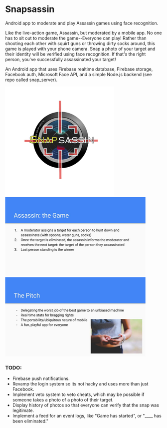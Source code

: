 # Snapsassin

Android app to moderate and play Assassin games using face recognition.

Like the live-action game, Assassin, but moderated by a mobile app. No one has to sit out to moderate the game--Everyone can play! Rather than shooting each other with squirt guns or throwing dirty socks around, this game is played with your phone camera. Snap a photo of your target and their identity will be verified using face recognition. If that's the right person, you've successfully assassinated your target!

An Android app that uses Firebase realtime database, Firebase storage, Facebook auth, Microsoft Face API, and a simple Node.js backend (see repo called snap_server).

<img src="./img/logo.png" width="350">
<img src="./img/howtoplay.jpg" width="450">
<img src="./img/pitch.jpg" width="450">

### TODO:
- Firebase push notifications.
- Revamp the login system so its not hacky and uses more than just Facebook.
- Implement veto system to veto cheats, which may be possible if someone takes a photo of a photo of their target.
- Display history of photos so that everyone can verify that the snap was legitimate.
- Implement a feed for an event logs, like "Game has started", or "____ has been eliminated."